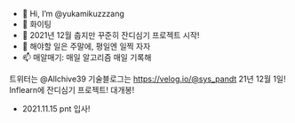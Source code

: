 - 👋 Hi, I’m @yukamikuzzzang
- 👀 화이팅
- 🌱 2021년 12월 춥지만 꾸준히 잔디심기 프로젝트 시작!
- 💞️ 해야할 일은 주말에, 평일엔 일찍 자자
- 📫 매알매기: 매일 알고리즘 매일 기록해

트위터는 @Allchive39
기술블로그는 https://velog.io/@sys_pandt
21년 12월 1일!
Inflearn에 잔디심기 프로젝트! 대개봉!


- 2021.11.15 pnt 입사!

<!---
yukamikuzzzang/yukamikuzzzang is a ✨ special ✨ repository because its `README.md` (this file) appears on your GitHub profile.
You can click the Preview link to take a look at your changes. Amen.
--->
